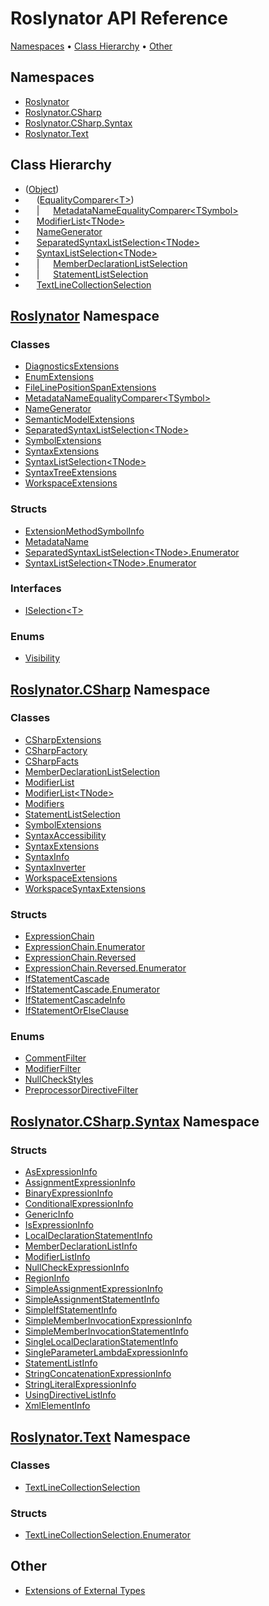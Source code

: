 # Roslynator API Reference

[Namespaces](#namespaces) &#x2022; [Class Hierarchy](#class-hierarchy) &#x2022; [Other](#other)

## Namespaces

* [Roslynator](Roslynator/README.md)
* [Roslynator.CSharp](Roslynator/CSharp/README.md)
* [Roslynator.CSharp.Syntax](Roslynator/CSharp/Syntax/README.md)
* [Roslynator.Text](Roslynator/Text/README.md)

## Class Hierarchy

* \([Object](https://docs.microsoft.com/en-us/dotnet/api/system.object)\)
* &emsp; \([EqualityComparer\<T>](https://docs.microsoft.com/en-us/dotnet/api/system.collections.generic.equalitycomparer-1)\)
* &emsp; \| &emsp; [MetadataNameEqualityComparer\<TSymbol>](Roslynator/MetadataNameEqualityComparer-1/README.md)
* &emsp; [ModifierList\<TNode>](Roslynator/CSharp/ModifierList-1/README.md)
* &emsp; [NameGenerator](Roslynator/NameGenerator/README.md)
* &emsp; [SeparatedSyntaxListSelection\<TNode>](Roslynator/SeparatedSyntaxListSelection-1/README.md)
* &emsp; [SyntaxListSelection\<TNode>](Roslynator/SyntaxListSelection-1/README.md)
* &emsp; \| &emsp; [MemberDeclarationListSelection](Roslynator/CSharp/MemberDeclarationListSelection/README.md)
* &emsp; \| &emsp; [StatementListSelection](Roslynator/CSharp/StatementListSelection/README.md)
* &emsp; [TextLineCollectionSelection](Roslynator/Text/TextLineCollectionSelection/README.md)

## [Roslynator](Roslynator/README.md) Namespace

### Classes

* [DiagnosticsExtensions](Roslynator/DiagnosticsExtensions/README.md)
* [EnumExtensions](Roslynator/EnumExtensions/README.md)
* [FileLinePositionSpanExtensions](Roslynator/FileLinePositionSpanExtensions/README.md)
* [MetadataNameEqualityComparer\<TSymbol>](Roslynator/MetadataNameEqualityComparer-1/README.md)
* [NameGenerator](Roslynator/NameGenerator/README.md)
* [SemanticModelExtensions](Roslynator/SemanticModelExtensions/README.md)
* [SeparatedSyntaxListSelection\<TNode>](Roslynator/SeparatedSyntaxListSelection-1/README.md)
* [SymbolExtensions](Roslynator/SymbolExtensions/README.md)
* [SyntaxExtensions](Roslynator/SyntaxExtensions/README.md)
* [SyntaxListSelection\<TNode>](Roslynator/SyntaxListSelection-1/README.md)
* [SyntaxTreeExtensions](Roslynator/SyntaxTreeExtensions/README.md)
* [WorkspaceExtensions](Roslynator/WorkspaceExtensions/README.md)

### Structs

* [ExtensionMethodSymbolInfo](Roslynator/ExtensionMethodSymbolInfo/README.md)
* [MetadataName](Roslynator/MetadataName/README.md)
* [SeparatedSyntaxListSelection\<TNode>.Enumerator](Roslynator/SeparatedSyntaxListSelection-1/Enumerator/README.md)
* [SyntaxListSelection\<TNode>.Enumerator](Roslynator/SyntaxListSelection-1/Enumerator/README.md)

### Interfaces

* [ISelection\<T>](Roslynator/ISelection-1/README.md)

### Enums

* [Visibility](Roslynator/Visibility/README.md)

## [Roslynator.CSharp](Roslynator/CSharp/README.md) Namespace

### Classes

* [CSharpExtensions](Roslynator/CSharp/CSharpExtensions/README.md)
* [CSharpFactory](Roslynator/CSharp/CSharpFactory/README.md)
* [CSharpFacts](Roslynator/CSharp/CSharpFacts/README.md)
* [MemberDeclarationListSelection](Roslynator/CSharp/MemberDeclarationListSelection/README.md)
* [ModifierList](Roslynator/CSharp/ModifierList/README.md)
* [ModifierList\<TNode>](Roslynator/CSharp/ModifierList-1/README.md)
* [Modifiers](Roslynator/CSharp/Modifiers/README.md)
* [StatementListSelection](Roslynator/CSharp/StatementListSelection/README.md)
* [SymbolExtensions](Roslynator/CSharp/SymbolExtensions/README.md)
* [SyntaxAccessibility](Roslynator/CSharp/SyntaxAccessibility/README.md)
* [SyntaxExtensions](Roslynator/CSharp/SyntaxExtensions/README.md)
* [SyntaxInfo](Roslynator/CSharp/SyntaxInfo/README.md)
* [SyntaxInverter](Roslynator/CSharp/SyntaxInverter/README.md)
* [WorkspaceExtensions](Roslynator/CSharp/WorkspaceExtensions/README.md)
* [WorkspaceSyntaxExtensions](Roslynator/CSharp/WorkspaceSyntaxExtensions/README.md)

### Structs

* [ExpressionChain](Roslynator/CSharp/ExpressionChain/README.md)
* [ExpressionChain.Enumerator](Roslynator/CSharp/ExpressionChain/Enumerator/README.md)
* [ExpressionChain.Reversed](Roslynator/CSharp/ExpressionChain/Reversed/README.md)
* [ExpressionChain.Reversed.Enumerator](Roslynator/CSharp/ExpressionChain/Reversed/Enumerator/README.md)
* [IfStatementCascade](Roslynator/CSharp/IfStatementCascade/README.md)
* [IfStatementCascade.Enumerator](Roslynator/CSharp/IfStatementCascade/Enumerator/README.md)
* [IfStatementCascadeInfo](Roslynator/CSharp/IfStatementCascadeInfo/README.md)
* [IfStatementOrElseClause](Roslynator/CSharp/IfStatementOrElseClause/README.md)

### Enums

* [CommentFilter](Roslynator/CSharp/CommentFilter/README.md)
* [ModifierFilter](Roslynator/CSharp/ModifierFilter/README.md)
* [NullCheckStyles](Roslynator/CSharp/NullCheckStyles/README.md)
* [PreprocessorDirectiveFilter](Roslynator/CSharp/PreprocessorDirectiveFilter/README.md)

## [Roslynator.CSharp.Syntax](Roslynator/CSharp/Syntax/README.md) Namespace

### Structs

* [AsExpressionInfo](Roslynator/CSharp/Syntax/AsExpressionInfo/README.md)
* [AssignmentExpressionInfo](Roslynator/CSharp/Syntax/AssignmentExpressionInfo/README.md)
* [BinaryExpressionInfo](Roslynator/CSharp/Syntax/BinaryExpressionInfo/README.md)
* [ConditionalExpressionInfo](Roslynator/CSharp/Syntax/ConditionalExpressionInfo/README.md)
* [GenericInfo](Roslynator/CSharp/Syntax/GenericInfo/README.md)
* [IsExpressionInfo](Roslynator/CSharp/Syntax/IsExpressionInfo/README.md)
* [LocalDeclarationStatementInfo](Roslynator/CSharp/Syntax/LocalDeclarationStatementInfo/README.md)
* [MemberDeclarationListInfo](Roslynator/CSharp/Syntax/MemberDeclarationListInfo/README.md)
* [ModifierListInfo](Roslynator/CSharp/Syntax/ModifierListInfo/README.md)
* [NullCheckExpressionInfo](Roslynator/CSharp/Syntax/NullCheckExpressionInfo/README.md)
* [RegionInfo](Roslynator/CSharp/Syntax/RegionInfo/README.md)
* [SimpleAssignmentExpressionInfo](Roslynator/CSharp/Syntax/SimpleAssignmentExpressionInfo/README.md)
* [SimpleAssignmentStatementInfo](Roslynator/CSharp/Syntax/SimpleAssignmentStatementInfo/README.md)
* [SimpleIfStatementInfo](Roslynator/CSharp/Syntax/SimpleIfStatementInfo/README.md)
* [SimpleMemberInvocationExpressionInfo](Roslynator/CSharp/Syntax/SimpleMemberInvocationExpressionInfo/README.md)
* [SimpleMemberInvocationStatementInfo](Roslynator/CSharp/Syntax/SimpleMemberInvocationStatementInfo/README.md)
* [SingleLocalDeclarationStatementInfo](Roslynator/CSharp/Syntax/SingleLocalDeclarationStatementInfo/README.md)
* [SingleParameterLambdaExpressionInfo](Roslynator/CSharp/Syntax/SingleParameterLambdaExpressionInfo/README.md)
* [StatementListInfo](Roslynator/CSharp/Syntax/StatementListInfo/README.md)
* [StringConcatenationExpressionInfo](Roslynator/CSharp/Syntax/StringConcatenationExpressionInfo/README.md)
* [StringLiteralExpressionInfo](Roslynator/CSharp/Syntax/StringLiteralExpressionInfo/README.md)
* [UsingDirectiveListInfo](Roslynator/CSharp/Syntax/UsingDirectiveListInfo/README.md)
* [XmlElementInfo](Roslynator/CSharp/Syntax/XmlElementInfo/README.md)

## [Roslynator.Text](Roslynator/Text/README.md) Namespace

### Classes

* [TextLineCollectionSelection](Roslynator/Text/TextLineCollectionSelection/README.md)

### Structs

* [TextLineCollectionSelection.Enumerator](Roslynator/Text/TextLineCollectionSelection/Enumerator/README.md)

## Other

* [Extensions of External Types](_Extensions.md)

